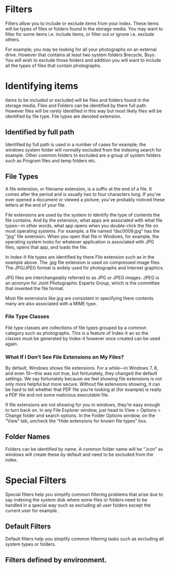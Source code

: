 # Filters

Filters allow you to include or exclude items from your index. These items will be types of files or folders found in the storage media. You may want to filter for some items i.e. include items, or filter out or ignore i.e. exclude others.

For example; you may be looking for all your photographs on an external drive. However that contains at least two system folders $recycle, $sys. You will wish to exclude those folders and addition you will want to include all the types of files that contain photographs.

# Identifying items

Items to be included or excluded will be files and folders found in the storage media. Files and Folders can be identified by there full path. However files will be rarely identified in this way but most likely files will be identified by file type. File types are denoted extension.

## Identified by full path

Identified by full path is used in a number of cases for example; the windows system folder will normally excluded from the indexing search for example. Other common folders to excluded are a group of system folders such as Program files and temp folders etc.

## File Types

A file extension, or filename extension, is a suffix at the end of a file. It comes after the period and is usually two to four characters long. If you’ve ever opened a document or viewed a picture, you’ve probably noticed these letters at the end of your file.

File extensions are used by the system to identify the type of contents the file contains. And by the extension, what apps are associated with what file types—in other words, what app opens when you double-click the file on most operating systems. For example, a file named “dsc0009.jpg” has the “jpg” file extension. When you open that file in Windows, for example, the operating system looks for whatever application is associated with JPG files, opens that app, and loads the file.

In Index-It file types are identified by there File extension such as in the example above. The .jpg file extension is used on compressed image files. The JPG/JPEG format is widely used for photographs and Internet graphics.

JPG files are interchangeably referred to as JPG or JPEG images. JPEG is an acronym for Joint Photographic Experts Group, which is the committee that invented the file format.

Most file extensions like jpg are consistent in specifying there contents many are also associated with a MIME type.

### File Type Classes

File type classes are collections of file types grouped by a common category such as photographs. This is a feature of Index-it an so the classes must be generated by Index-it however once created can be used again.

### What If I Don’t See File Extensions on My Files?

By default, Windows shows file extensions. For a while—in Windows 7, 8, and even 10—this was not true, but fortunately, they changed the default settings. We say fortunately because we feel showing file extensions is not only more helpful but more secure. Without file extensions showing, it can be hard to tell whether that PDF file you’re looking at (for example) is really a PDF file and not some malicious executable file.

If file extensions are not showing for you in windows, they’re easy enough to turn back on. In any File Explorer window, just head to View > Options > Change folder and search options. In the Folder Options window, on the “View” tab, uncheck the “Hide extensions for known file types” box.

## Folder Names

Folders can be identified by name. A common folder name will be “.icon” as windows will create these by default and need to be excluded from the index.

# Special Filters

Special filters help you simplify common filtering problems that arise due to say indexing the system disk where some files or folders need to be handled in a special way such as excluding all user folders except the current user for example.

## Default Filters

Default filters help you simplify common filtering tasks such as excluding all system types or folders.

## Filters defined by environment.